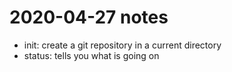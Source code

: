 # 2020-04-27 notes
- init:		create a git repository in a current directory
- status:	tells you what is going on

